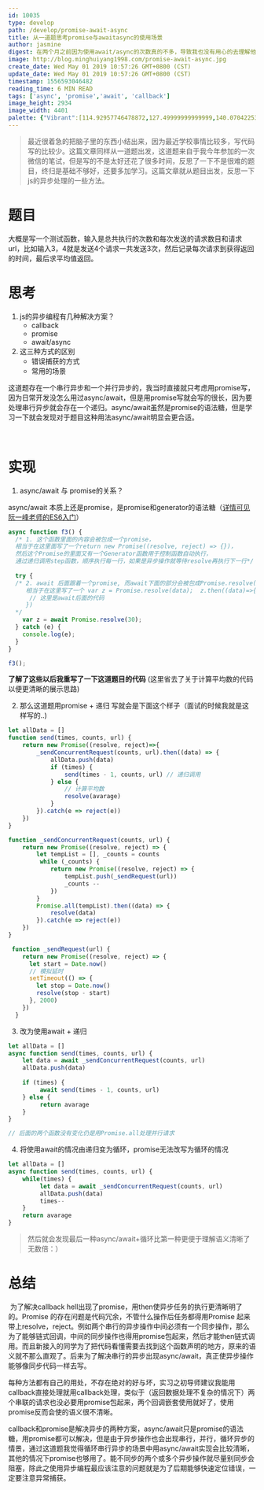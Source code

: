 ```yaml
---
id: 10035
type: develop
path: /develop/promise-await-async
title: 从一道题思考promise与awaitasync的使用场景
author: jasmine
digest: 在两个月之前因为使用await/async的次数真的不多，导致我也没有用心的去理解他和promise的区别，直到我遇到了这道题..我才稍微有了一点点想法
image: http://blog.minghuiyang1998.com/promise-await-async.jpg
create_date: Wed May 01 2019 10:57:26 GMT+0800 (CST)
update_date: Wed May 01 2019 10:57:26 GMT+0800 (CST)
timestamp: 1556593046482
reading_time: 6 MIN READ
tags: ['async', 'promise','await', 'callback']
image_height: 2934
image_width: 4401
palette: {"Vibrant":[114.92957746478872,127.49999999999999,140.0704225352113],"DarkVibrant":[59.76338028169014,66.3,72.83661971830986],"LightVibrant":[182.16338028169014,188.7,195.23661971830987],"Muted":[128,128,121],"DarkMuted":[72,67,62],"LightMuted":[177,184,191]}
---
```






> 最近很着急的把脑子里的东西小结出来，因为最近学校事情比较多，写代码写的比较少。这篇文章同样从一道题出发，这道题来自于我今年参加的一次微信的笔试，但是写的不是太好还花了很多时间，反思了一下不是很难的题目，终归是基础不够好，还要多加学习。这篇文章就从题目出发，反思一下js的异步处理的一些方法。



# 题目

​	大概是写一个测试函数，输入是总共执行的次数和每次发送的请求数目和请求url，比如输入3，4就是发送4个请求一共发送3次，然后记录每次请求到获得返回的时间，最后求平均值返回。



# 思考

1. js的异步编程有几种解决方案？
   - callback
   - promise
   - await/async
2. 这三种方式的区别
   - 错误捕获的方式
   - 常用的场景



​	这道题存在一个串行异步和一个并行异步的，我当时直接就只考虑用promise写，因为日常开发没怎么用过async/await，但是用promise写就会写的很长，因为要处理串行异步就会存在一个递归。async/await虽然是promise的语法糖，但是学习一下就会发现对于题目这种用法async/await明显会更合适。

​	

# 实现



1. async/await 与 promise的关系？

async/await 本质上还是promise，是promise和generator的语法糖（[详情可见阮一峰老师的ES6入门](<https://es6.ruanyifeng.com/#docs/async>)）

```js
async function f3() {
  /* 1. 这个函数里面的内容会被包成一个promise，
  相当于在这里面写了一个return new Promise((resolve, reject) => {})，
  然后这个Promise的里面又有一个Generator函数用于控制函数自动执行，
  通过递归调用step函数，顺序执行每一行，如果是异步操作就等待resolve再执行下一行*/
    
  try {
  /* 2. await 后面跟着一个promise, 而await下面的部分会被包成Promise.resolve()
     相当于在这里写了一个 var z = Promise.resolve(data);  z.then((data)=>{
      // 这里是await后面的代码
     })
  */
    var z = await Promise.resolve(30);
  } catch (e) {
    console.log(e);
  }
}

f3();
```

**了解了这些以后我重写了一下这道题目的代码** (这里省去了关于计算平均数的代码以便更清晰的展示思路)



2. 那么这道题用promise + 递归 写就会是下面这个样子（面试的时候我就是这样写的..)

```js
let allData = []
function send(times, counts, url) {
    return new Promise((resolve, reject)=>{
        _sendConcurrentRequest(counts, url).then((data) => {
            allData.push(data)
            if (times) {
                send(times - 1, counts, url) // 递归调用
            } else {
                // 计算平均数
                resolve(avarage)
            } 
 	 	}).catch(e => reject(e))  
    })
}

function _sendConcurrentRequest(counts, url) {
 	return new Promise((resolve, reject) => {
    	let tempList = [], _counts = counts
   		 while (_counts) {
        	return new Promise((resolve, reject) => {
          		tempList.push(_sendRequest(url))
         	 	_counts --
         	})
    	}
   		Promise.all(tempList).then((data) => {
        	resolve(data)
    	}).catch(e => reject(e))
	})
}

 function _sendRequest(url) {
    return new Promise((resolve, reject) => {
      let start = Date.now()
      // 模拟延时
      setTimeout(() => {
        let stop = Date.now()
        resolve(stop - start)
      }, 2000)
    })
  }
```



3. 改为使用await + 递归

```js
let allData = []
async function send(times, counts, url) {
    let data = await _sendConcurrentRequest(counts, url)
  	allData.push(data)
    
  	if (times) {
   		 await send(times - 1, counts, url)
  	} else {
   		 return avarage
  	}
}

// 后面的两个函数没有变化仍是用Promise.all处理并行请求
```



4. 将使用await的情况由递归变为循环，promise无法改写为循环的情况

```js
let allData = []
async function send(times, counts, url) {
    while(times) {
    	 let data = await _sendConcurrentRequest(counts, url)
   		 allData.push(data)
   		 times--
    }
 	return avarage
}
```



> 然后就会发现最后一种async/await+循环比第一种更便于理解语义清晰了无数倍：）



# 总结

​	为了解决callback hell出现了promise，用then使异步任务的执行更清晰明了的。Promise 的存在问题是代码冗余，不管什么操作后任务都得用Promise 起来带上resolve，reject。例如两个串行的异步操作中间必须有一个同步操作，那么为了能够链式回调，中间的同步操作也得用promise包起来，然后才能then链式调用。而且新接入的同学为了把代码看懂需要去找到这个函数声明的地方，原来的语义就不那么直观了。后来​为了解决串行的异步出现async/await，真正使异步操作能够像同步代码一样去写。

​	每种方法都有自己的用处，不存在绝对的好与坏，实习之初导师建议我能用callback直接处理就用callback处理，类似于（返回数据处理不复杂的情况下）两个串联的请求也没必要用promise包起来，两个回调嵌套使用就好了，使用promise反而会使的语义很不清晰。

​	callback和promise是解决异步的两种方案，async/await只是promise的语法糖，用promise都可以解决，但是由于异步操作也会出现串行，并行，循环异步的情景，通过这道题我觉得循环串行异步的场景中用async/await实现会比较清晰，其他的情况下promise也够用了。能不同步的两个或多个异步操作就尽量别同步会阻塞，除此之使用异步编程最应该注意的问题就是为了后期能够快速定位错误，一定要注意异常捕获。
